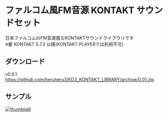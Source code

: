 # ファルコム風FM音源 KONTAKT サウンドセット

日本ファルコムのFM音源風なKONTAKTサウンドライブラリです  
※要 KONTAKT 5.7.3 以降(KONTAKT PLAYERでは利用不可)

## ダウンロード

v0.0.1 https://github.com/heruheru3/ED3_KONTAKT_LIBRARY/archive/0.01.zip

## サンプル

[![thumbnail](https://pbs.twimg.com/ext_tw_video_thumb/1180102219816849408/pu/img/CiAve9IYceah6qEu.jpg)](https://twitter.com/i/moments/1197941411603070976)
